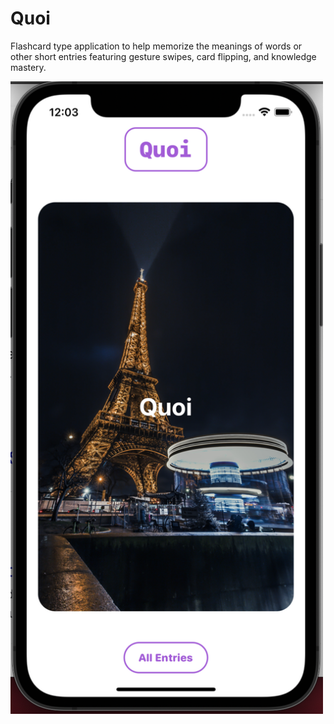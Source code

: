 # Quoi

Flashcard type application to help memorize the meanings of words or other short entries featuring gesture swipes, card flipping, and knowledge mastery.

<img src="quoi-app.png" alt="quoi img" width="500"/>
